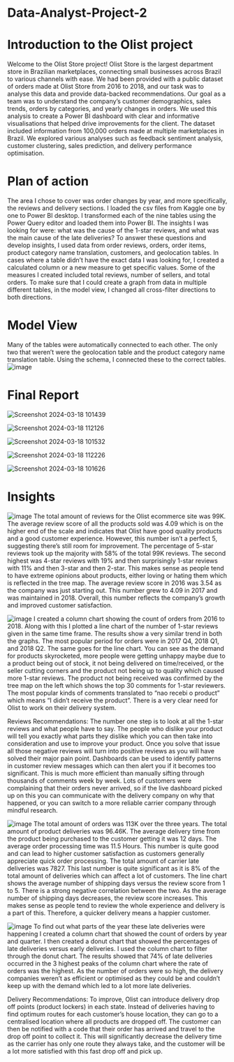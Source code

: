 # Data-Analyst-Project-2

# Introduction to the Olist project
Welcome to the Olist Store project! Olist Store is the largest department store in Brazilian marketplaces, connecting small businesses across Brazil to various channels with ease. We had been provided with a public dataset of orders made at Olist Store from 2016 to 2018, and our task was to analyse this data and provide data-backed recommendations.
Our goal as a team was to understand the company’s customer demographics, sales trends, orders by categories, and yearly changes in orders. We used this analysis to create a Power BI dashboard with clear and informative visualisations that helped drive improvements for the client.
The dataset included information from 100,000 orders made at multiple marketplaces in Brazil. We explored various analyses such as feedback sentiment analysis, customer clustering, sales prediction, and delivery performance optimisation.

# Plan of action
The area I chose to cover was order changes by year, and more specifically, the reviews and delivery sections. I loaded the csv files from Kaggle one by one to Power BI desktop. I transformed each of the nine tables using the Power Query editor and loaded them into Power BI. The insights I was looking for were: what was the cause of the 1-star reviews, and what was the main cause of the late deliveries? To answer these questions and develop insights, I used data from order reviews, orders, order items, product category name translation, customers, and geolocation tables. In cases where a table didn’t have the exact data I was looking for, I created a calculated column or a new measure to get specific values. Some of the measures I created included total reviews, number of sellers, and total orders. To make sure that I could create a graph from data in multiple different tables, in the model view, I changed all cross-filter directions to both directions.

# Model View
Many of the tables were automatically connected to each other. The only two that weren’t were the geolocation table and the product category name translation table. Using the schema, I connected these to the correct tables.
![image](https://github.com/faray003/Data-Analyst-Project-2/assets/167533153/e81184e4-6151-4e10-89cf-27d26eda37fb)

# Final Report
![Screenshot 2024-03-18 101439](https://github.com/faray003/Data-Analyst-Project-2/assets/167533153/b8b79f50-f279-410b-9714-5325ced0782d)

![Screenshot 2024-03-18 112126](https://github.com/faray003/Data-Analyst-Project-2/assets/167533153/da385058-436e-40a9-b67f-2432b3d067f5)

![Screenshot 2024-03-18 101532](https://github.com/faray003/Data-Analyst-Project-2/assets/167533153/0189c399-93ac-4446-8f93-2c55aa1ec3c4)

![Screenshot 2024-03-18 112226](https://github.com/faray003/Data-Analyst-Project-2/assets/167533153/b12bae3f-f707-4a1b-9fff-43e6ae5c048a)

![Screenshot 2024-03-18 101626](https://github.com/faray003/Data-Analyst-Project-2/assets/167533153/e266811c-6698-4451-bead-f345cd3550de)

# Insights
![image](https://github.com/faray003/Data-Analyst-Project-2/assets/167533153/7e13a52e-51b4-4d1e-a477-fc28ef243e87)
The total amount of reviews for the Olist ecommerce site was 99K. The average review score of all the products sold was 4.09 which is on the higher end of the scale and indicates that Olist have good quality products and a good customer experience. However, this number isn’t a perfect 5, suggesting there’s still room for improvement. The percentage of 5-star reviews took up the majority with 58% of the total 99K reviews. The second highest was 4-star reviews with 19% and then surprisingly 1-star reviews with 11% and then 3-star and then 2-star. This makes sense as people tend to have extreme opinions about products, either loving or hating them which is reflected in the tree map. The average review score in 2016 was 3.54 as the company was just starting out. This number grew to 4.09 in 2017 and was maintained in 2018. Overall, this number reflects the company’s growth and improved customer satisfaction.

![image](https://github.com/faray003/Data-Analyst-Project-2/assets/167533153/48895aa5-36d9-4924-b98c-64bd73423518)
I created a column chart showing the count of orders from 2016 to 2018. Along with this I plotted a line chart of the number of 1-star reviews given in the same time frame. The results show a very similar trend in both the graphs. The most popular period for orders were in 2017 Q4, 2018 Q1, and 2018 Q2. The same goes for the line chart. You can see as the demand for products skyrocketed, more people were getting unhappy maybe due to a product being out of stock, it not being delivered on time/received, or the seller cutting corners and the product not being up to quality which caused more 1-star reviews. The product not being received was confirmed by the tree map on the left which shows the top 30 comments for 1-star reviewers. The most popular kinds of comments translated to “nao recebi o product” which means “I didn’t receive the product”. There is a very clear need for Olist to work on their delivery system.

Reviews Recommendations:
The number one step is to look at all the 1-star reviews and what people have to say. The people who dislike your product will tell you exactly what parts they dislike which you can then take into consideration and use to improve your product. Once you solve that issue all those negative reviews will turn into positive reviews as you will have solved their major pain point. Dashboards can be used to identify patterns in customer review messages which can then alert you if it becomes too significant. This is much more efficient than manually sifting through thousands of comments week by week. Lots of customers were complaining that their orders never arrived, so if the live dashboard picked up on this you can communicate with the delivery company on why that happened, or you can switch to a more reliable carrier company through mindful research.


![image](https://github.com/faray003/Data-Analyst-Project-2/assets/167533153/2099fe62-b56b-4714-8180-d0ac2f485fa5)
The total amount of orders was 113K over the three years. The total amount of product deliveries was 96.46K. The average delivery time from the product being purchased to the customer getting it was 12 days. The average order processing time was 11.5 Hours. This number is quite good and can lead to higher customer satisfaction as customers generally appreciate quick order processing. The total amount of carrier late deliveries was 7827. This last number is quite significant as it is 8% of the total amount of deliveries which can affect a lot of customers. The line chart shows the average number of shipping days versus the review score from 1 to 5. There is a strong negative correlation between the two. As the average number of shipping days decreases, the review score increases. This makes sense as people tend to review the whole experience and delivery is a part of this. Therefore, a quicker delivery means a happier customer.

![image](https://github.com/faray003/Data-Analyst-Project-2/assets/167533153/c5e5ef7a-3aea-4aae-9f6d-cab01490b573)
To find out what parts of the year these late deliveries were happening I created a column chart that showed the count of orders by year and quarter. I then created a donut chart that showed the percentages of late deliveries versus early deliveries. I used the column chart to filter through the donut chart. The results showed that 74% of late deliveries occurred in the 3 highest peaks of the column chart where the rate of orders was the highest. As the number of orders were so high, the delivery companies weren’t as efficient or optimised as they could be and couldn’t keep up with the demand which led to a lot more late deliveries.

Delivery Recommendations:
To improve, Olist can introduce delivery drop off points (product lockers) in each state. Instead of deliveries having to find optimum routes for each customer’s house location, they can go to a centralised location where all products are dropped off. The customer can then be notified with a code that their order has arrived and travel to the drop off point to collect it. This will significantly decrease the delivery time as the carrier has only one route they always take, and the customer will be a lot more satisfied with this fast drop off and pick up.
